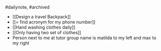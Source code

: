 #dailynote, #archived 

- [[Design a travel Backpack]]
- [[= find acronym for my phone number]]
- [[Hand washing clothes daily]]
- [[Only having two set of clothes]]
- Person next to me at tutor group name is matilda to my left and max to my right
